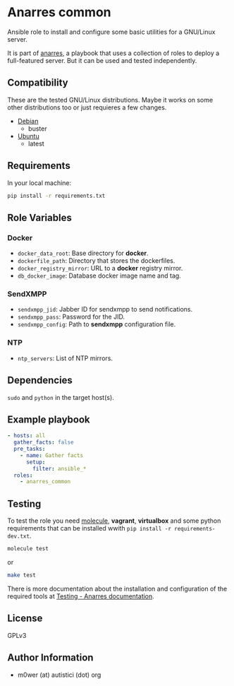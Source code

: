 # Anarres common

Ansible role to install and configure some basic utilities for a GNU/Linux
server.

It is part of [anarres](https://github.com/anarres-org/anarres), a playbook that
uses a collection of roles to deploy a full-featured server. But it can be used
and tested independently.

## Compatibility

These are the tested GNU/Linux distributions. Maybe it works on some other
distributions too or just requieres a few changes.

* [Debian](https://www.debian.org/)
  * buster
* [Ubuntu](https://ubuntu.com/)
  * latest

## Requirements

In your local machine:

```bash
pip install -r requirements.txt
```

## Role Variables

### Docker

* `docker_data_root`: Base directory for **docker**.
* `dockerfile_path`: Directory that stores the dockerfiles.
* `docker_registry_mirror`: URL to a **docker** registry mirror.
* `db_docker_image`: Database docker image name and tag.

### SendXMPP

* `sendxmpp_jid`: Jabber ID for sendxmpp to send notifications.
* `sendxmpp_pass`: Password for the JID.
* `sendxmpp_config`: Path to **sendxmpp** configuration file.

### NTP

* `ntp_servers`: List of NTP mirrors.

## Dependencies

`sudo` and `python` in the target host(s).

## Example playbook

```yaml
- hosts: all
  gather_facts: false
  pre_tasks:
    - name: Gather facts
      setup:
        filter: ansible_*
  roles:
    - anarres_common
```

## Testing

To test the role you need [molecule](http://molecule.readthedocs.io/en/latest/),
**vagrant**, **virtualbox** and some python requirements that can be installed wwith
`pip install -r requirements-dev.txt`.

```bash
molecule test
```

or

```bash
make test
```

There is more documentation about the installation and configuration of the
required tools at
[Testing - Anarres documentation](https://anarres-org.github.io/anarres/testing/).

## License

GPLv3

## Author Information

* m0wer (at) autistici (dot) org
